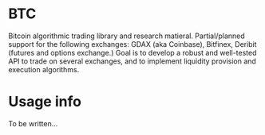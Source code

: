 # BTC
Bitcoin algorithmic trading library and research matieral. Partial/planned support for the following exchanges: GDAX (aka Coinbase), Bitfinex, Deribit (futures and options exchange.) Goal is to develop a robust and well-tested API to trade on several exchanges, and to implement liquidity provision and execution algorithms. 

# Usage info
To be written...
